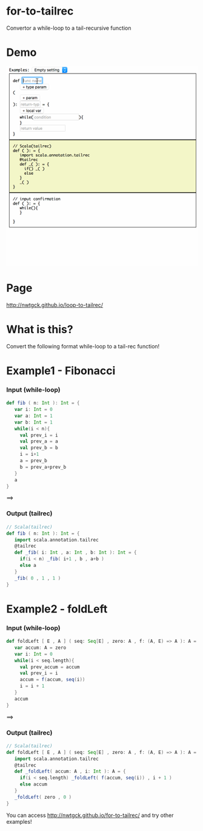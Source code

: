 for-to-tailrec
==

Convertor a while-loop to a tail-recursive function

# Demo

![](./demo-images/demo1.gif)

# Page

http://nwtgck.github.io/loop-to-tailrec/

# What is this?

Convert the following format while-loop to a tail-rec function!

# Example1 - Fibonacci

### Input (while-loop)

```scala
def fib ( n: Int ): Int = {
   var i: Int = 0
   var a: Int = 1
   var b: Int = 1
   while(i < n){
     val prev_i = i
     val prev_a = a
     val prev_b = b
     i = i+1
     a = prev_b
     b = prev_a+prev_b
   }
   a
}
```

==>

### Output (tailrec)

```scala
// Scala(tailrec)
def fib ( n: Int ): Int = {
   import scala.annotation.tailrec
   @tailrec
   def _fib( i: Int , a: Int , b: Int ): Int = {
     if(i < n) _fib( i+1 , b , a+b )
     else a
   }
   _fib( 0 , 1 , 1 )
}
```

# Example2 - foldLeft

### Input (while-loop)

```scala
def foldLeft [ E , A ] ( seq: Seq[E] , zero: A , f: (A, E) => A ): A = {
   var accum: A = zero
   var i: Int = 0
   while(i < seq.length){
     val prev_accum = accum
     val prev_i = i
     accum = f(accum, seq(i))
     i = i + 1
   }
   accum
}
```

==>

### Output (tailrec)

```scala
// Scala(tailrec)
def foldLeft [ E , A ] ( seq: Seq[E] , zero: A , f: (A, E) => A ): A = {
   import scala.annotation.tailrec
   @tailrec
   def _foldLeft( accum: A , i: Int ): A = {
     if(i < seq.length) _foldLeft( f(accum, seq(i)) , i + 1 )
     else accum
   }
   _foldLeft( zero , 0 )
}
```

You can access http://nwtgck.github.io/for-to-tailrec/ and try other examples!
